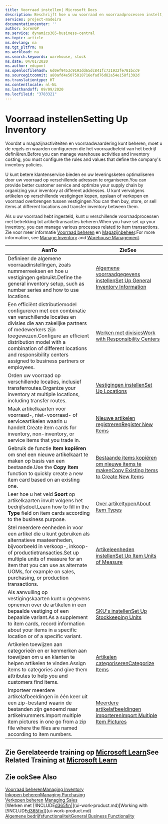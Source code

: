```yaml
---
title: Voorraad instellen| Microsoft Docs
description: Beschrijft hoe u uw voorraad en voorraadprocessen instelt, inclusief transferroutes en locaties, zoals magazijnen.
services: project-madeira
documentationcenter: ''
author: SorenGP
ms.service: dynamics365-business-central
ms.topic: article
ms.devlang: na
ms.tgt_pltfrm: na
ms.workload: na
ms.search.keywords: warehouse, stock
ms.date: 04/01/2020
ms.author: edupont
ms.openlocfilehash: 6d0ef9453c9193dd65dc841fc731932fe781bcc9
ms.sourcegitcommit: a80afd4e5075018716efad76d82a54e158f1392d
ms.translationtype: HT
ms.contentlocale: nl-NL
ms.lasthandoff: 09/09/2020
ms.locfileid: "3783321"
---
```

# <a name="setting-up-inventory"></a><span data-ttu-id="c80f5-103">Voorraad instellen</span><span class="sxs-lookup"><span data-stu-id="c80f5-103">Setting Up Inventory</span></span>
<span data-ttu-id="c80f5-104">Voordat u magazijnactiviteiten en voorraadwaardering kunt beheren, moet u de regels en waarden configureren die het voorraadbeleid van het bedrijf definiëren.</span><span class="sxs-lookup"><span data-stu-id="c80f5-104">Before you can manage warehouse activities and inventory costing, you must configure the rules and values that define the company's inventory policies.</span></span>

<span data-ttu-id="c80f5-105">U kunt betere klantenservice bieden en uw leveringsketen optimaliseren door uw voorraad op verschillende adressen te organiseren.</span><span class="sxs-lookup"><span data-stu-id="c80f5-105">You can provide better customer service and optimize your supply chain by organizing your inventory at different addresses.</span></span> <span data-ttu-id="c80f5-106">U kunt vervolgens artikelen op verschillende vestigingen kopen, opslaan of verkopen en voorraad overbrengen tussen vestigingen.</span><span class="sxs-lookup"><span data-stu-id="c80f5-106">You can then buy, store, or sell items at different locations and transfer inventory between them.</span></span>

<span data-ttu-id="c80f5-107">Als u uw voorraad hebt ingesteld, kunt u verschillende voorraadprocessen met betrekking tot artikeltransacties beheren.</span><span class="sxs-lookup"><span data-stu-id="c80f5-107">When you have set up your inventory, you can manage various processes related to item transactions.</span></span> <span data-ttu-id="c80f5-108">Zie voor meer informatie [Voorraad beheren](inventory-manage-inventory.md) en [Magazijnbeheer](warehouse-manage-warehouse.md).</span><span class="sxs-lookup"><span data-stu-id="c80f5-108">For more information, see [Manage Inventory](inventory-manage-inventory.md) and [Warehouse Management](warehouse-manage-warehouse.md).</span></span>

| <span data-ttu-id="c80f5-109">Aan</span><span class="sxs-lookup"><span data-stu-id="c80f5-109">To</span></span> | <span data-ttu-id="c80f5-110">Zie</span><span class="sxs-lookup"><span data-stu-id="c80f5-110">See</span></span> |
| --- | --- |
| <span data-ttu-id="c80f5-111">Definieer de algemene voorraadinstellingen, zoals nummerreeksen en hoe u vestigingen gebruikt.</span><span class="sxs-lookup"><span data-stu-id="c80f5-111">Define the general inventory setup, such as number series and how to use locations.</span></span> |[<span data-ttu-id="c80f5-112">Algemene voorraadgegevens instellen</span><span class="sxs-lookup"><span data-stu-id="c80f5-112">Set Up General Inventory Information</span></span>](inventory-how-setup-general.md) |
|<span data-ttu-id="c80f5-113">Een efficiënt distributiemodel configureren met een combinatie van verschillende locaties en divisies die aan zakelijke partners of medewerkers zijn toegewezen.</span><span class="sxs-lookup"><span data-stu-id="c80f5-113">Configure an efficient distribution model with a combination of different locations and responsibility centers assigned to business partners or employees.</span></span>|[<span data-ttu-id="c80f5-114">Werken met divisies</span><span class="sxs-lookup"><span data-stu-id="c80f5-114">Work with Responsibility Centers</span></span>](inventory-responsibility-centers.md)|
| <span data-ttu-id="c80f5-115">Orden uw voorraad op verschillende locaties, inclusief transferroutes.</span><span class="sxs-lookup"><span data-stu-id="c80f5-115">Organize your inventory at multiple locations, including transfer routes.</span></span> |[<span data-ttu-id="c80f5-116">Vestigingen instellen</span><span class="sxs-lookup"><span data-stu-id="c80f5-116">Set Up Locations</span></span>](inventory-how-register-new-items.md) |
| <span data-ttu-id="c80f5-117">Maak artikelkaarten voor voorraad-, niet-voorraad- of serviceartikelen waarin u handelt.</span><span class="sxs-lookup"><span data-stu-id="c80f5-117">Create item cards for inventory, non-inventory, or service items that you trade in.</span></span> |[<span data-ttu-id="c80f5-118">Nieuwe artikelen registreren</span><span class="sxs-lookup"><span data-stu-id="c80f5-118">Register New Items</span></span>](inventory-how-register-new-items.md) |
|<span data-ttu-id="c80f5-119">Gebruik de functie **Item kopiëren** om snel een nieuwe artikelkaart te maken op basis van een bestaande.</span><span class="sxs-lookup"><span data-stu-id="c80f5-119">Use the **Copy Item** function to quickly create a new item card based on an existing one.</span></span>|[<span data-ttu-id="c80f5-120">Bestaande items kopiëren om nieuwe items te maken</span><span class="sxs-lookup"><span data-stu-id="c80f5-120">Copy Existing Items to Create New Items</span></span>](inventory-how-copy-items.md)|
|<span data-ttu-id="c80f5-121">Leer hoe u het veld **Soort** op artikelkaarten invult volgens het bedrijfsdoel.</span><span class="sxs-lookup"><span data-stu-id="c80f5-121">Learn how to fill in the **Type** field on item cards according to the business purpose.</span></span>|[<span data-ttu-id="c80f5-122">Over artikeltypen</span><span class="sxs-lookup"><span data-stu-id="c80f5-122">About Item Types</span></span>](inventory-about-item-types.md)|
|<span data-ttu-id="c80f5-123">Stel meerdere eenheden in voor een artikel die u kunt gebruiken als alternatieve maateenheden, bijvoorbeeld in verkoop-, inkoop- of productietransacties.</span><span class="sxs-lookup"><span data-stu-id="c80f5-123">Set up multiple units of measure for an item that you can use as alternate UOMs, for example on sales, purchasing, or production transactions.</span></span>|[<span data-ttu-id="c80f5-124">Artikeleenheden instellen</span><span class="sxs-lookup"><span data-stu-id="c80f5-124">Set Up Item Units of Measure</span></span>](inventory-how-setup-units-of-measure.md)|
|<span data-ttu-id="c80f5-125">Als aanvulling op vestigingskaarten kunt u gegevens opnemen over de artikelen in een bepaalde vestiging of een bepaalde variant.</span><span class="sxs-lookup"><span data-stu-id="c80f5-125">As a supplement to item cards, record information about your items in a specific location or of a specific variant.</span></span>|[<span data-ttu-id="c80f5-126">SKU's instellen</span><span class="sxs-lookup"><span data-stu-id="c80f5-126">Set Up Stockkeeping Units</span></span>](inventory-how-to-set-up-stockkeeping-units.md)|
| <span data-ttu-id="c80f5-127">Artikelen toewijzen aan categorieën en er kenmerken aan toewijzen om u en klanten te helpen artikelen te vinden.</span><span class="sxs-lookup"><span data-stu-id="c80f5-127">Assign items to categories and give them attributes to help you and customers find items.</span></span> |[<span data-ttu-id="c80f5-128">Artikelen categoriseren</span><span class="sxs-lookup"><span data-stu-id="c80f5-128">Categorize Items</span></span>](inventory-how-categorize-items.md) |
|<span data-ttu-id="c80f5-129">Importeer meerdere artikelafbeeldingen in één keer uit een zip-bestand waarin de bestanden zijn genoemd naar artikelnummers.</span><span class="sxs-lookup"><span data-stu-id="c80f5-129">Import multiple item pictures in one go from a zip file where the files are named according to item numbers.</span></span>|[<span data-ttu-id="c80f5-130">Meerdere artikelafbeeldingen importeren</span><span class="sxs-lookup"><span data-stu-id="c80f5-130">Import Multiple Item Pictures</span></span>](inventory-how-import-item-pictures.md)|

## <a name="see-related-training-at-microsoft-learn"></a><span data-ttu-id="c80f5-131">Zie Gerelateerde training op [Microsoft Learn](/learn/modules/trade-get-started-dynamics-365-business-central/)</span><span class="sxs-lookup"><span data-stu-id="c80f5-131">See Related Training at [Microsoft Learn](/learn/modules/trade-get-started-dynamics-365-business-central/)</span></span>

## <a name="see-also"></a><span data-ttu-id="c80f5-132">Zie ook</span><span class="sxs-lookup"><span data-stu-id="c80f5-132">See Also</span></span>
[<span data-ttu-id="c80f5-133">Voorraad beheren</span><span class="sxs-lookup"><span data-stu-id="c80f5-133">Managing Inventory</span></span>](inventory-manage-inventory.md)  
[<span data-ttu-id="c80f5-134">Inkopen beheren</span><span class="sxs-lookup"><span data-stu-id="c80f5-134">Managing Purchasing</span></span>](purchasing-manage-purchasing.md)  
<span data-ttu-id="c80f5-135">[Verkopen beheren](sales-manage-sales.md)  </span><span class="sxs-lookup"><span data-stu-id="c80f5-135">[Managing Sales](sales-manage-sales.md)  </span></span>  
<span data-ttu-id="c80f5-136">[Werken met [!INCLUDE[d365fin](includes/d365fin_md.md)]](ui-work-product.md)</span><span class="sxs-lookup"><span data-stu-id="c80f5-136">[Working with [!INCLUDE[d365fin](includes/d365fin_md.md)]](ui-work-product.md)</span></span>  
[<span data-ttu-id="c80f5-137">Algemene bedrijfsfunctionaliteit</span><span class="sxs-lookup"><span data-stu-id="c80f5-137">General Business Functionality</span></span>](ui-across-business-areas.md)
